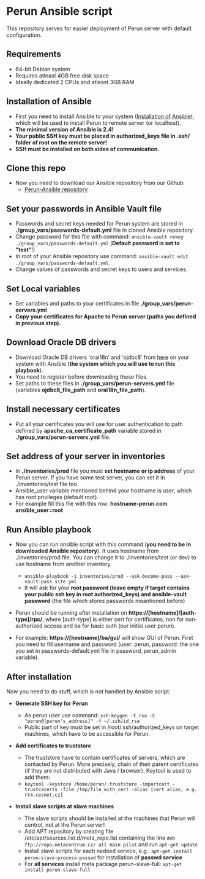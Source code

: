 # Perun Ansible script

This repository serves for easier deployment of Perun server with default configuration.

## Requirements

 - 64-bit Debian system
 - Requires atleast 4GB free disk space
 - Ideally dedicated 2 CPUs and atleast 3GB RAM

## Installation of Ansible

- First you need to install Ansible to your system ([Installation of Ansible](http://docs.ansible.com/ansible/intro_installation.html)), which will be used to install Perun to remote server (or localhost).
- **The minimal version of Ansible is 2.4!**
- **Your public SSH key must be placed in authorized_keys file in .ssh/ folder of root on the remote server!**
- **SSH must be installed on both sides of communication.**

## Clone this repo

- Now you need to download our Ansible repository from our Github
  - [Perun-Ansible repository](https://github.com/CESNET/perun-ansible)

## Set your passwords in Ansible Vault file

- Passwords and secret keys needed for Perun system are stored in **./group_vars/passwords-default.yml** file in cloned Ansible repository.
- Change password for this file with command: `ansible-vault rekey ./group_vars/passwords-default.yml` (**Default password is set to "test"**!)
- In root of your Ansible repository use command: `ansible-vault edit ./group_vars/passwords-default.yml`.
- Change values of passwords and secret keys to users and services.

## Set Local variables

- Set variables and paths to your certificates in file **./group_vars/perun-servers.yml**
- **Copy your certificates for Apache to Perun server (paths you defined in previous step).**

## Download Oracle DB drivers

- Download Oracle DB drivers 'orai18n’ and 'ojdbc8’ from [here](http://www.oracle.com/technetwork/database/features/jdbc/jdbc-ucp-122-3110062.html) on your system with Ansible (**the system which you will use to run this playbook**).
- You need to register before downloading these files.
- Set paths to these files in **./group_vars/perun-servers.yml** file (variables **ojdbc8_file_path** and **orai18n_file_path**).

## Install necessary certificates

- Put all your certificates you will use for user authentication to path defined by **apache_ca_certificate_path** variable stored in **./group_vars/perun-servers.yml** file.

## Set address of your server in inventories

- In **./inventories/prod** file you must **set hostname or ip address** of your Perun server. If you have some test server, you can set it in ./inventories/test file too.
- Ansible_user variable mentioned behind your hostname is user, which has root privileges (default root).
- For example fill this file with this row: **hostname-perun.com ansible_user=root**

## Run Ansible playbook

- Now you can run ansible script with this command (**you need to be in downloaded Ansible repository**). It uses hostname from ./inventories/prod file. You can change it to ./inventories/test (or dev) to use hostname from another inventory.
  - `ansible-playbook -i inventories/prod --ask-become-pass --ask-vault-pass site.yml`
  - It will ask for your **root password (leave empty if target contains your public ssh key in root authorized_keys) and ansible-vault password** (the file which stores passwords meantioned before)

- Perun should be running after installation on **https://[hostname]/[auth-type]/rpc/**, where [auth-type] is either cert for certificates, non for non-authorized access and ba for basic auth (our initial user perun).
- For example: **https://[hostname]/ba/gui/** will show GUI of Perun. First you need to fill username and password (user: perun, password: the one you set in passwords-default.yml file in password_perun_admin variable).

## After installation

Now you need to do stuff, which is not handled by Ansible script:

- **Generate SSH key for Perun**
  - As perun user use command: `ssh-keygen -t rsa -C "perun@[perun's_address]" -f ~/.ssh/id_rsa`
  - Public part of key must be set in /root/.ssh/authorized_keys on target machines, which have to be accessible for Perun. 

- **Add certificates to truststore**
  - The truststore have to contain certificates of servers, which are contacted by Perun. More precisely, chain of their parent certificates (if they are not distributed with Java / browser). Keytool is used to add them:
  - `keytool -keystore /home/perun/.truststore -importcert -trustcacerts -file /tmp/file_with_cert -alias [cert alias, e.g. rt4.cesnet.cz]`

- **Install slave scripts at slave machines**
  - The slave scripts should be installed at the machines that Perun will control, not at the Perun server!
  - Add APT repository by creating file /etc/apt/sources.list.d/meta_repo.list containing the line `deb ftp://repo.metacentrum.cz/ all main pilot` and run `apt-get update`
  - Install slave scripts for each nedeed service, e.g.: `apt-get install perun-slave-process-passwd` for installation of **passwd service**
  - For **all services** install meta package perun-slave-full: `apt-get install perun-slave-full`
